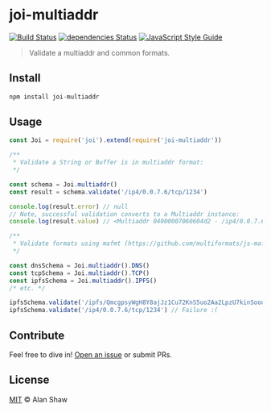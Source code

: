 # joi-multiaddr

[![Build Status](https://travis-ci.org/alanshaw/joi-multiaddr.svg?branch=master)](https://travis-ci.org/alanshaw/joi-multiaddr)
[![dependencies Status](https://david-dm.org/alanshaw/joi-multiaddr/status.svg)](https://david-dm.org/alanshaw/joi-multiaddr)
[![JavaScript Style Guide](https://img.shields.io/badge/code_style-standard-brightgreen.svg)](https://standardjs.com)

> Validate a multiaddr and common formats.

## Install

```js
npm install joi-multiaddr
```

## Usage

```js
const Joi = require('joi').extend(require('joi-multiaddr'))

/**
 * Validate a String or Buffer is in multiaddr format:
 */

const schema = Joi.multiaddr()
const result = schema.validate('/ip4/0.0.7.6/tcp/1234')

console.log(result.error) // null
// Note, successful validation converts to a Multiaddr instance:
console.log(result.value) // <Multiaddr 04000007060604d2 - /ip4/0.0.7.6/tcp/1234>

/**
 * Validate formats using mafmt (https://github.com/multiformats/js-mafmt):
 */

const dnsSchema = Joi.multiaddr().DNS()
const tcpSchema = Joi.multiaddr().TCP()
const ipfsSchema = Joi.multiaddr().IPFS()
/* etc. */

ipfsSchema.validate('/ipfs/QmcgpsyWgH8Y8ajJz1Cu72KnS5uo2Aa2LpzU7kinSoooo4') // Success!
ipfsSchema.validate('/ip4/0.0.7.6/tcp/1234') // Failure :(
```

## Contribute

Feel free to dive in! [Open an issue](https://github.com/tableflip/joi-multiaddr/issues/new) or submit PRs.

## License

[MIT](LICENSE) © Alan Shaw
